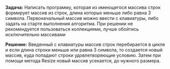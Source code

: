 **Задача:** 
Написать программу, которая из имеющегося массива строк формирует массив из строк, длина которых меньше либо равна 3 символа.
Первоначальный массив можно ввести с клавиатуры, либо задать на старте выполнения алгоритма.
При решении не рекомендуется пользоваться коллекциями, лучше обойтись исключительно массивами

**Решение:**
Введенный с клавиатуры массив строк перебирается в цикле и если длина строки меньше или равна 3 символа, 
то создается новый массив, куда попадают строки удовлетворяющие условию. 
Затем при помощи метода Resize новый массив усекается, до нужного размера.
